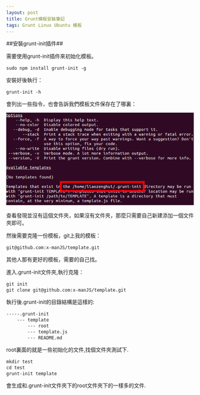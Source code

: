 ```yaml
---
layout: post
title: Grunt模板安裝筆記
tags: Grunt Linux Ubuntu 模板
---
```


##安裝grunt-init插件##

需要使用grunt-init插件來初始化模板。

    sudo npm install grunt-init -g

安裝好後執行：

    grunt-init -h
    
會列出一些指令，也會告訴我們模板文件保存在了哪裏：

![](/images/Grunt/1.png)

查看發現並沒有這個文件夾，如果沒有文件夾，那麼只需要自己新建添加一個文件夾即可。

然後需要克隆一份模板，git上我的模板：

    git@github.com:x-manJS/template.git
    
其他人那有更好的模板，需要的自己找。

進入.grunt-init文件夾,執行克隆：
    
    git init
    git clone git@github.com:x-manJS/template.git


執行後.grunt-init的目錄結構是這樣的:

    -----.grunt-init
        --- template
            --- root
            --- template.js
            --- README.md
            
 root裏面的就是一些初始化的文件,找個文件夾測試下.
 
    mkdir test
    cd test
    grunt-init template
    
    
會生成和.grunt-init文件夾下的root文件夾下的一樣多的文件.




    